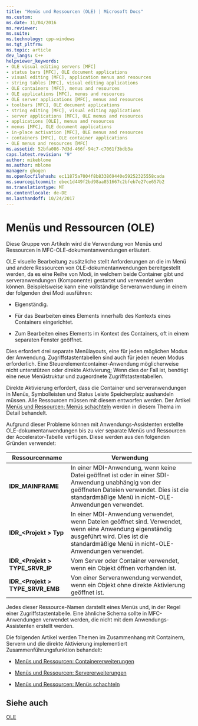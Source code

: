 ```yaml
---
title: "Menüs und Ressourcen (OLE) | Microsoft Docs"
ms.custom: 
ms.date: 11/04/2016
ms.reviewer: 
ms.suite: 
ms.technology: cpp-windows
ms.tgt_pltfrm: 
ms.topic: article
dev_langs: C++
helpviewer_keywords:
- OLE visual editing servers [MFC]
- status bars [MFC], OLE document applications
- visual editing [MFC], application menus and resources
- string tables [MFC], visual editing applications
- OLE containers [MFC], menus and resources
- OLE applications [MFC], menus and resources
- OLE server applications [MFC], menus and resources
- toolbars [MFC], OLE document applications
- string editing [MFC], visual editing applications
- server applications [MFC], OLE menus and resources
- applications [OLE], menus and resources
- menus [MFC], OLE document applications
- in-place activation [MFC], OLE menus and resources
- containers [MFC], OLE container applications
- OLE menus and resources [MFC]
ms.assetid: 52bfa086-7d3d-466f-94c7-c7061f3bdb3a
caps.latest.revision: "9"
author: mikeblome
ms.author: mblome
manager: ghogen
ms.openlocfilehash: ec11875a7004f8b833869440e59252325558cada
ms.sourcegitcommit: ebec1d449f2bd98aa851667c2bfeb7e27ce657b2
ms.translationtype: MT
ms.contentlocale: de-DE
ms.lasthandoff: 10/24/2017
---
```

# <a name="menus-and-resources-ole"></a>Menüs und Ressourcen (OLE)
Diese Gruppe von Artikeln wird die Verwendung von Menüs und Ressourcen in MFC-OLE-dokumentanwendungen erläutert.  
  
 OLE visuelle Bearbeitung zusätzliche stellt Anforderungen an die im Menü und andere Ressourcen von OLE-dokumentanwendungen bereitgestellt werden, da es eine Reihe von Modi, in welchem beide Container gibt und serveranwendungen (Komponente) gestartet und verwendet werden können. Beispielsweise kann eine vollständige Serveranwendung in einem der folgenden drei Modi ausführen:  
  
-   Eigenständig.  
  
-   Für das Bearbeiten eines Elements innerhalb des Kontexts eines Containers eingerichtet.  
  
-   Zum Bearbeiten eines Elements im Kontext des Containers, oft in einem separaten Fenster geöffnet.  
  
 Dies erfordert drei separate Menülayouts, eine für jeden möglichen Modus der Anwendung. Zugriffstastentabellen sind auch für jeden neuen Modus erforderlich. Eine Steuerelementcontainer-Anwendung möglicherweise nicht unterstützen oder direkte Aktivierung; Wenn dies der Fall ist, benötigt eine neue Menüstruktur und zugeordnete Zugriffstastentabellen.  
  
 Direkte Aktivierung erfordert, dass die Container und serveranwendungen in Menüs, Symbolleisten und Status Leiste Speicherplatz aushandeln müssen. Alle Ressourcen müssen mit diesem entworfen werden. Der Artikel [Menüs und Ressourcen: Menüs schachteln](../mfc/menus-and-resources-menu-merging.md) werden in diesem Thema im Detail behandelt.  
  
 Aufgrund dieser Probleme können mit Anwendungs-Assistenten erstellte OLE-dokumentanwendungen bis zu vier separate Menüs und Ressourcen der Accelerator-Tabelle verfügen. Diese werden aus den folgenden Gründen verwendet:  
  
|Ressourcenname|Verwendung|  
|-------------------|---------|  
|**IDR_MAINFRAME**|In einer MDI-Anwendung, wenn keine Datei geöffnet ist oder in einer SDI-Anwendung unabhängig von der geöffneten Dateien verwendet. Dies ist die standardmäßige Menü in nicht-OLE-Anwendungen verwendet.|  
|**IDR_\<Projekt > Typ**|In einer MDI-Anwendung verwendet, wenn Dateien geöffnet sind. Verwendet, wenn eine Anwendung eigenständig ausgeführt wird. Dies ist die standardmäßige Menü in nicht-OLE-Anwendungen verwendet.|  
|**IDR_\<Projekt > TYPE_SRVR_IP**|Vom Server oder Container verwendet, wenn ein Objekt öffnen vorhanden ist.|  
|**IDR_\<Projekt > TYPE_SRVR_EMB**|Von einer Serveranwendung verwendet, wenn ein Objekt ohne direkte Aktivierung geöffnet ist.|  
  
 Jedes dieser Ressource-Namen darstellt eines Menüs und, in der Regel einer Zugriffstastentabelle. Eine ähnliche Schema sollte in MFC-Anwendungen verwendet werden, die nicht mit dem Anwendungs-Assistenten erstellt werden.  
  
 Die folgenden Artikel werden Themen im Zusammenhang mit Containern, Servern und die direkte Aktivierung implementiert Zusammenführungsfunktion behandelt:  
  
-   [Menüs und Ressourcen: Containererweiterungen](../mfc/menus-and-resources-container-additions.md)  
  
-   [Menüs und Ressourcen: Servererweiterungen](../mfc/menus-and-resources-server-additions.md)  
  
-   [Menüs und Ressourcen: Menüs schachteln](../mfc/menus-and-resources-menu-merging.md)  
  
## <a name="see-also"></a>Siehe auch  
 [OLE](../mfc/ole-in-mfc.md)

